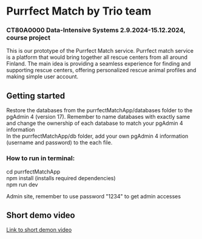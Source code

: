 # Purrfect Match by Trio team  
### CT80A0000 Data-Intensive Systems 2.9.2024-15.12.2024, course project  
This is our prototype of the Purrfect Match service. Purrfect match service is a platform that would bring together all rescue centers from all around Finland. The main idea is providing a seamless experience for finding and supporting rescue centers, offering personalized rescue animal profiles and making simple user account.


## Getting started  
Restore the databases from the purrfectMatchApp/databases folder to the pgAdmin 4 (version 17). Remember to name databases with exactly same and change the ownership of each database to match your pgAdmin 4 information  
In the purrfectMatchApp/db folder, add your own pgAdmin 4 information (username and password) to the each file.   

### How to run in terminal:  
cd purrfectMatchApp  
npm install (installs required dependencies)  
npm run dev

Admin site, remember to use password "1234" to get admin accesses

## Short demo video
[Link to short demon video](https://lut-my.sharepoint.com/:v:/g/personal/viia_mantymaki_student_lut_fi/EZXQ23Yy6aBBuDsvQipum5QBhXzrUUz8L1kwQWVdmzfwvw?e=nVa347&nav=eyJyZWZlcnJhbEluZm8iOnsicmVmZXJyYWxBcHAiOiJTdHJlYW1XZWJBcHAiLCJyZWZlcnJhbFZpZXciOiJTaGFyZURpYWxvZy1MaW5rIiwicmVmZXJyYWxBcHBQbGF0Zm9ybSI6IldlYiIsInJlZmVycmFsTW9kZSI6InZpZXcifX0%3D)
